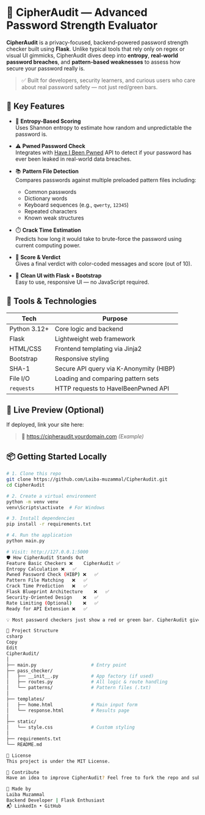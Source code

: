 # 🔐 CipherAudit — Advanced Password Strength Evaluator

**CipherAudit** is a privacy-focused, backend-powered password strength checker built using **Flask**. Unlike typical tools that rely only on regex or visual UI gimmicks, CipherAudit dives deep into **entropy**, **real-world password breaches**, and **pattern-based weaknesses** to assess how secure your password really is.

> ✅ Built for developers, security learners, and curious users who care about real password safety — not just red/green bars.

## 🌟 Key Features

- 🔢 **Entropy-Based Scoring**  
  Uses Shannon entropy to estimate how random and unpredictable the password is.

- ⚠️ **Pwned Password Check**  
  Integrates with [Have I Been Pwned](https://haveibeenpwned.com/API/v3) API to detect if your password has ever been leaked in real-world data breaches.

- 📚 **Pattern File Detection**  
  Compares passwords against multiple preloaded pattern files including:
  - Common passwords  
  - Dictionary words  
  - Keyboard sequences (e.g., `qwerty`, `12345`)  
  - Repeated characters  
  - Known weak structures  

- ⏱️ **Crack Time Estimation**  
  Predicts how long it would take to brute-force the password using current computing power.

- 🎯 **Score & Verdict**  
  Gives a final verdict with color-coded messages and score (out of 10).

- 🧠 **Clean UI with Flask + Bootstrap**  
  Easy to use, responsive UI — no JavaScript required.

## 🧰 Tools & Technologies

| Tech         | Purpose                                      |
|--------------|----------------------------------------------|
| Python 3.12+ | Core logic and backend                       |
| Flask        | Lightweight web framework                    |
| HTML/CSS     | Frontend templating via Jinja2               |
| Bootstrap    | Responsive styling                           |
| SHA-1        | Secure API query via K-Anonymity (HIBP)      |
| File I/O     | Loading and comparing pattern sets           |
| `requests`   | HTTP requests to HaveIBeenPwned API          |

## 🚀 Live Preview (Optional)

If deployed, link your site here:

> 🔗 https://cipheraudit.yourdomain.com *(Example)*


## 📦 Getting Started Locally

```bash
# 1. Clone this repo
git clone https://github.com/Laiba-muzammal/CipherAudit.git
cd CipherAudit

# 2. Create a virtual environment
python -m venv venv
venv\Scripts\activate  # For Windows

# 3. Install dependencies
pip install -r requirements.txt

# 4. Run the application
python main.py

# Visit: http://127.0.0.1:5000
🛡️ How CipherAudit Stands Out
Feature	Basic Checkers ❌	CipherAudit ✅
Entropy Calculation	❌	✅
Pwned Password Check (HIBP)	❌	✅
Pattern File Matching	❌	✅
Crack Time Prediction	❌	✅
Flask Blueprint Architecture	❌	✅
Security-Oriented Design	❌	✅
Rate Limiting (Optional)	❌	✅
Ready for API Extension	❌	✅

💡 Most password checkers just show a red or green bar. CipherAudit gives a real-world risk evaluation backed by data and backend logic.

📁 Project Structure
csharp
Copy
Edit
CipherAudit/
│
├── main.py                    # Entry point
├── pass_checker/
│   ├── __init__.py            # App factory (if used)
│   ├── routes.py              # All logic & route handling
│   └── patterns/              # Pattern files (.txt)
│
├── templates/
│   ├── home.html              # Main input form
│   └── response.html          # Results page
│
├── static/
│   └── style.css              # Custom styling
│
├── requirements.txt
└── README.md

📜 License
This project is under the MIT License.

🤝 Contribute
Have an idea to improve CipherAudit? Feel free to fork the repo and submit a pull request.

🧠 Made by
Laiba Muzammal
Backend Developer | Flask Enthusiast
📬 LinkedIn • GitHub